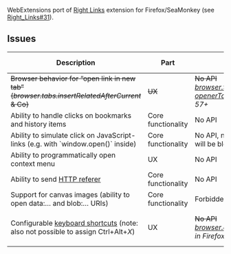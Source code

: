 WebExtensions port of <a href="https://github.com/Infocatcher/Right_Links">Right Links</a> extension for Firefox/SeaMonkey (see <a href="https://github.com/Infocatcher/Right_Links/issues/31">Right_Links#31</a>).

## Issues
<table>
<thead>
	<tr>
		<th>Description</th>
		<th>Part</th>
		<th>Status</th>
		<th>Severity</th>
		<th>Firefox bug</th>
	</tr>
</thead>
<tbody>
	<tr>
		<td><del>Browser behavior for “open link in new tab” (<em>browser.tabs.insertRelatedAfterCurrent</em> & Co)</del></td>
		<td><del>UX</del></td>
		<td><del>No API</del><br><em><a href="https://developer.mozilla.org/en-US/Add-ons/WebExtensions/API/tabs/create">browser.tabs.create({ openerTabId: … })</a> in Firefox 57+</td>
		<td><del>Major</del></td>
		<td></td>
	</tr>
	<tr>
		<td>Ability to handle clicks on bookmarks and history items</td>
		<td>Core functionality</td>
		<td>No API</td>
		<td>Major</td>
		<td></td>
	</tr>
	<tr>
		<td>Ability to simulate click on JavaScript-links (e.g. with `window.open()` inside)</td>
		<td>Core functionality</td>
		<td>No API, new tabs/windows will be blocked</td>
		<td>Major</td>
		<td></td>
	</tr>
	<tr>
		<td>Ability to programmatically open context menu</td>
		<td>UX</td>
		<td>No API</td>
		<td>Major</td>
		<td></td>
	</tr>
	<tr>
		<td>Ability to send <a href="https://en.wikipedia.org/wiki/HTTP_referer">HTTP referer</a></td>
		<td>Core functionality</td>
		<td>No API</td>
		<td>Major</td>
		<td></td>
	</tr>
	<tr>
		<td>Support for canvas images (ability to open data:… and blob:… URIs)</td>
		<td>Core functionality</td>
		<td>Forbidden</td>
		<td>Minor</td>
		<td></td>
	</tr>
	<tr>
		<td>Configurable <a href="https://developer.mozilla.org/en-US/Add-ons/WebExtensions/manifest.json/commands">keyboard shortcuts</a> (note: also not possible to assign Ctrl+Alt+<em>X</em>)</td>
		<td>UX</td>
		<td><del>No API</del><br><em><a href="https://developer.mozilla.org/en-US/Add-ons/WebExtensions/API/commands/update">browser.commands.update()</a> in Firefox 60+</em></td>
		<td>Minor</td>
		<td><del><a href="https://bugzilla.mozilla.org/show_bug.cgi?id=1421811">Bug 1421811</a></del>, <a href="https://bugzilla.mozilla.org/show_bug.cgi?id=1303384">bug 1303384</a></td>
	</tr>
</tbody>
</table>